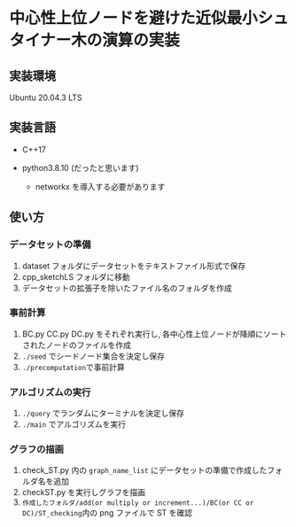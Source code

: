 # 中心性上位ノードを避けた近似最小シュタイナー木の演算の実装

## 実装環境

Ubuntu 20.04.3 LTS

## 実装言語

* C++17

* python3.8.10 (だったと思います)
    * networkx を導入する必要があります


## 使い方

### データセットの準備

1. dataset フォルダにデータセットをテキストファイル形式で保存
1. cpp_sketchLS フォルダに移動
1. データセットの拡張子を除いたファイル名のフォルダを作成

### 事前計算

1. BC.py CC.py DC.py をそれぞれ実行し, 各中心性上位ノードが降順にソートされたノードのファイルを作成
1. `./seed` でシードノード集合を決定し保存
1. `./precomputation`で事前計算

### アルゴリズムの実行

1. `./query` でランダムにターミナルを決定し保存
1. `./main` でアルゴリズムを実行

### グラフの描画

1. check_ST.py 内の `graph_name_list` にデータセットの準備で作成したフォルダ名を追加
1. checkST.py を実行しグラフを描画
1. `作成したフォルダ/add(or multiply or increment...)/BC(or CC or DC)/ST_checking`内の png ファイルで ST を確認